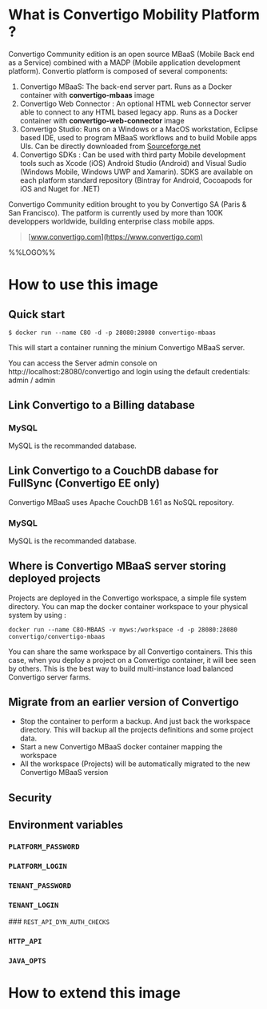 # What is Convertigo Mobility Platform ?

Convertigo Community edition is an open source MBaaS (Mobile Back end as a Service) combined with a MADP (Mobile application development platform). Convertio platform is composed of several components:
 
1. Convertigo MBaaS: The back-end server part. Runs as a Docker container with **convertigo-mbaas** image
2. Convertigo Web Connector : An optional HTML web Connector server able to connect to any HTML based legacy app. Runs as a Docker container with **convertigo-web-connector** image
1. Convertigo Studio: Runs on a Windows or a MacOS workstation, Eclipse based IDE, used to program MBaaS workflows and to build Mobile apps UIs. Can be directly downloaded from [Sourceforge.net](https://sourceforge.net/projects/convertigo/files/latest/download)
1. Convertigo SDKs : Can be used with third party Mobile development tools such as Xcode (iOS) Android Studio (Android) and Visual Sudio (Windows Mobile, Windows UWP and Xamarin). SDKS are available on each platform standard repository (Bintray for Android, Cocoapods for iOS and Nuget for .NET) 

Convertigo Community edition brought to you by Convertigo SA (Paris & San Francisco). The patform is currently used by more than 100K developpers worldwide, building enterprise class mobile apps.

> [www.convertigo.com](https://www.convertigo.com)

%%LOGO%%

# How to use this image

## Quick start

```console
$ docker run --name C8O -d -p 28080:28080 convertigo-mbaas
```

This will start a container running the minium Convertigo MBaaS server. 

You can access the Server admin console  on http://localhost:28080/convertigo and login using the default credentials: admin / admin

## Link Convertigo to a Billing database

### MySQL

MySQL is the recommanded database.

## Link Convertigo to a CouchDB dabase for FullSync (Convertigo EE only)

Convertigo MBaaS uses Apache CouchDB 1.61 as NoSQL repository.

### MySQL

MySQL is the recommanded database.

## Where is Convertigo MBaaS server storing deployed projects

Projects are deployed in the Convertigo workspace, a simple file system directory. You can map the docker container workspace to your physical system by using :

	docker run --name C8O-MBAAS -v myws:/workspace -d -p 28080:28080 convertigo/convertigo-mbaas

You can share the same workspace by all Convertigo containers. This this case, when you deploy a project on a Convertigo container, it will bee seen by others. This is the best way to build multi-instance load balanced Convertigo server farms.


## Migrate from an earlier version of Convertigo

-	Stop the container to perform a backup. And just back the workspace directory. This will backup all the projects definitions and some project data.
-	Start a new Convertigo MBaaS docker container mapping the workspace
-	All the workspace (Projects) will be automatically migrated to the new Convertigo MBaaS version


## Security


## Environment variables


### `PLATFORM_PASSWORD`


### `PLATFORM_LOGIN`


### `TENANT_PASSWORD`


### `TENANT_LOGIN`


### `REST_API_DYN_AUTH_CHECKS`


### `HTTP_API`


### `JAVA_OPTS`


# How to extend this image

